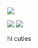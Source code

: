 # 
![](https://pbs.twimg.com/media/GQXRJ9HXQAAuSr4?format=jpg&name=900x900)

![](https://media1.tenor.com/m/-UGJz_cQm5kAAAAC/baseball-anime.gif)
![](https://media1.tenor.com/m/2HxG1M-nxWQAAAAd/ryan-gosling.gif)

 hi cuties
